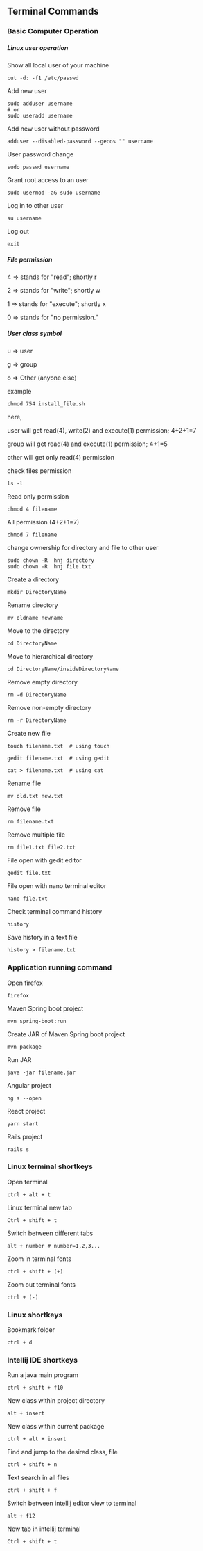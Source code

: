 ## Terminal Commands

### Basic Computer Operation

##### Linux user operation
Show all local user of your machine
```
cut -d: -f1 /etc/passwd
```
Add new user
```
sudo adduser username
# or
sudo useradd username
```
Add new user without password
```
adduser --disabled-password --gecos "" username
```
User password change
```
sudo passwd username
```

Grant root access to an user
```
sudo usermod -aG sudo username
```
Log in to other user
```
su username
```
Log out
```
exit
```

##### File permission

4 => stands for "read"; shortly r

2 => stands for "write"; shortly w

1 => stands for "execute"; shortly x

0 => stands for "no permission."

##### User class symbol
u => user

g => group

o => Other (anyone else)

example
```
chmod 754 install_file.sh
```
here,

user will get read(4), write(2) and execute(1) permission; 4+2+1=7

group will get read(4) and execute(1) permission; 4+1=5

other will get only read(4) permission


check files permission
```
ls -l
```
Read only permission 
```
chmod 4 filename
```
All permission (4+2+1=7)
```
chmod 7 filename
```
change ownership for directory and file to other user
```
sudo chown -R  hnj directory
sudo chown -R  hnj file.txt
```
Create a directory
```
mkdir DirectoryName
```
Rename directory
```
mv oldname newname
```
Move to the directory
```
cd DirectoryName
```
Move to hierarchical directory
```
cd DirectoryName/insideDirectoryName
```
Remove empty directory
```
rm -d DirectoryName
```
Remove non-empty directory
```
rm -r DirectoryName
```
Create new file
```
touch filename.txt 	# using touch

gedit filename.txt	# using gedit

cat > filename.txt	# using cat
```
Rename file  
```
mv old.txt new.txt
```
Remove file
```
rm filename.txt
```
Remove multiple file
```
rm file1.txt file2.txt
```
File open with gedit editor
```
gedit file.txt
```
File open with nano terminal editor
```
nano file.txt
```
Check terminal command history 
```
history
```
Save history in a text file
```
history > filename.txt
```

### Application running command
Open firefox
```
firefox
```
Maven Spring boot project
```
mvn spring-boot:run
```
Create JAR of Maven Spring boot project
```
mvn package
``` 
Run JAR
```
java -jar filename.jar
```
Angular project
```
ng s --open
```
React project
```
yarn start
```
Rails project
```
rails s
```

### Linux terminal shortkeys

Open terminal
```
ctrl + alt + t
```
Linux terminal new tab
```
Ctrl + shift + t
```
Switch between different tabs 
```
alt + number # number=1,2,3...
```
Zoom in terminal fonts
``` 
ctrl + shift + (+)
```
Zoom out terminal fonts
```
ctrl + (-)
```

### Linux shortkeys
Bookmark folder
```
ctrl + d
```

### Intellij IDE shortkeys

Run a java main program
```
ctrl + shift + f10
```
New class within project directory
```
alt + insert
```
New class within current package
```
ctrl + alt + insert
```
Find and jump to the desired class, file
```
ctrl + shift + n
```
Text search in all files 
```
ctrl + shift + f
```
Switch between intellij editor view to terminal 
```
alt + f12
```
New tab in intellij terminal
```
Ctrl + shift + t
```
